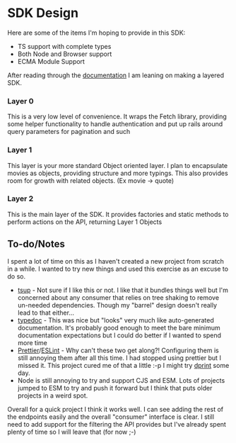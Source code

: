 # SDK Design

Here are some of the items I'm hoping to provide in this SDK:

-   TS support with complete types
-   Both Node and Browser support
-   ECMA Module Support

After reading through the [documentation](https://the-one-api.dev/documentation) I am leaning on making a layered SDK.

### Layer 0

This is a very low level of convenience. It wraps the Fetch library, providing some helper functionality to handle
authentication and put up rails around query parameters for pagination and such

### Layer 1

This layer is your more standard Object oriented layer. I plan to encapsulate movies as objects, providing
structure and more typings. This also provides room for growth with related objects. (Ex movie -> quote)

### Layer 2

This is the main layer of the SDK. It provides factories and static methods to perform actions on the API, returning
Layer 1 Objects

## To-do/Notes

I spent a lot of time on this as I haven't created a new project from scratch in a while.
I wanted to try new things and used this exercise as an excuse to do so.

-   [tsup](https://tsup.egoist.dev/) - Not sure if I like this or not. I like that it bundles things well but I'm concerned about any consumer that relies on tree shaking to remove un-needed dependencies. Though my "barrel" design doesn't really lead to that either...
-   [typedoc](https://github.com/TypeStrong/TypeDoc) - This was nice but "looks" very much like auto-generated documentation. It's probably good enough to meet the bare minimum documentation expectations but I could do better if I wanted to spend more time
-   [Prettier](https://prettier.io/)/[ESLint](https://eslint.org/) - Why can't these two get along?! Configuring them is still annoying them after all this time. I had stopped using prettier but I missed it. This project cured me of that a little :-p I might try [dprint](https://dprint.dev/) some day.
-   Node is still annoying to try and support CJS and ESM. Lots of projects jumped to ESM to try and push it forward but I think that puts older projects in a weird spot.

Overall for a quick project I think it works well. I can see adding the rest of the endpoints easily and the overall "consumer" interface is clear. I still need to add support for the filtering the API provides but I've already spent plenty of time so I will leave that (for now ;-)
